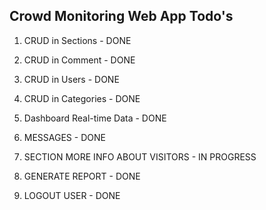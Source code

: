 ## Crowd Monitoring Web App Todo's

1. CRUD in Sections - DONE
2. CRUD in Comment - DONE
3. CRUD in Users - DONE
4. CRUD in Categories - DONE
5. Dashboard Real-time Data - DONE

6. MESSAGES - DONE
7. SECTION MORE INFO ABOUT VISITORS - IN PROGRESS
8. GENERATE REPORT - DONE
9. LOGOUT USER - DONE